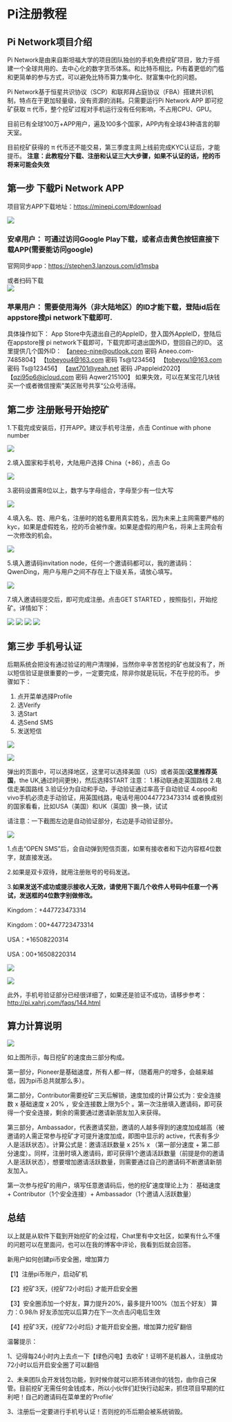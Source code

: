 # Pi注册教程
## Pi Network项目介绍
Pi Network是由来自斯坦福大学的项目团队独创的手机免费挖矿项目，致力于搭建一个全球共用的、去中心化的数字货币体系。和比特币相比，Pi有着更低的门槛和更简单的参与方式，可以避免比特币算力集中化、财富集中化的问题。

Pi Network基于恒星共识协议（SCP）和联邦拜占庭协议（FBA）搭建共识机制，特点在于更加轻量级，没有资源的消耗。只需要运行Pi Network APP 即可挖矿获取 π 代币，整个挖矿过程对手机运行没有任何影响，不占用CPU、GPU。

目前已有全球100万+APP用户，遍及100多个国家，APP内有全球43种语言的聊天室。

目前挖矿获得的 π 代币还不能交易，第三季度主网上线前完成KYC认证后，才能提币。
**注意：此教程分下载、注册和认证三大大步骤，如果不认证的话，挖的币将来可能会失效**

## 第一步 下载Pi Network APP

项目官方APP下载地址：https://minepi.com/#download

![](https://i.imgur.com/0C385Tl.png)

### **安卓用户：** 可通过访问Google Play下载，或者点击黄色按钮直接下载APP(需要能访问google)
官网同步app：https://stephen3.lanzous.com/id1msba

或者扫码下载  
![](https://i.imgur.com/tIw1SsW.png)




### **苹果用户：** 需要使用海外（非大陆地区）的ID才能下载，登陆id后在appstore搜pi network下载即可.
具体操作如下：
App Store中先退出自己的AppleID，登入国外AppleID，登陆后在appstore搜 pi network下载即可，下载完即可退出国外ID，登回自己的ID。
这里提供几个国外ID：
【aneeo-nine@outlook.com 密码  Aneeo.com-7485804】
【tobeyou4@163.com    密码 Ts@123456】
【tobeyou1@163.com    密码 Ts@123456】
【awt701@yeah.net     密码 JPappleid2020】
【qzi95p6@icloud.com  密码 Aqwer215100】
如果失效，可以在某宝花几块钱买一个或者微信搜索”美区账号共享“公众号活得。

## 第二步 注册账号开始挖矿
1.下载完成安装后，打开APP。建议手机号注册，点击 Continue with phone number

![](https://i.imgur.com/p6MQreO.png)

2.填入国家和手机号，大陆用户选择 China（+86），点击 Go

![](https://i.imgur.com/Kr1lD69.png)

3.密码设置需8位以上，数字与字母组合，字母至少有一位大写

![](https://i.imgur.com/gDpUQ5S.png)

4.填入名、姓、用户名，注册时的姓名要用真实姓名，因为未来上主网需要严格的kyc，如果是虚假姓名，挖的币会被作废。如果是虚假的用户名，将来上主网会有一次修改的机会。

![](https://i.imgur.com/dBN71YM.png)

5.填入邀请码invitation node，任何一个邀请码都可以，我的邀请码：QwenDing，用户与用户之间不存在上下级关系，请放心填写。

![](https://i.imgur.com/B1GIO8r.png)

7.填入邀请码提交后，即可完成注册。点击GET STARTED ，按照指引，开始挖矿。详情如下：

![](https://i.imgur.com/Jm1OEdR.png)
![](https://i.imgur.com/x2bfxaL.png)
![](https://i.imgur.com/kWB8XlB.png)
![](https://i.imgur.com/R5Xt7fM.png)

## 第三步 手机号认证

后期系统会把没有通过验证的用户清理掉，当然你辛辛苦苦挖的矿也就没有了，所以短信验证是很重要的一步，一定要完成，除非你就是玩玩，不在乎挖的币。
步骤如下：
01. 点开菜单选择Profile
02. 选Verify
03. 选Start
04. 选Send SMS
05. 发送短信

![](https://i.imgur.com/vKqbcMv.png)

![](https://i.imgur.com/vBWWEEm.png)

弹出的页面中，可以选择地区，这里可以选择美国（US）或者英国(**这里推荐英国**，the UK,通过时间更快)，然后选择START
注意：
1.移动联通走英国路线
2.电信走美国路线
3.验证分为自动和手动，手动验证通过率高于自动验证
4.oppo和vivo手机必须走手动验证，用英国线路，电话号用00447723473314
或者换成别的国家看看，比如USA（美国）和UK（英国）换一换，试试

请注意：一下截图左边是自动验证部分，右边是手动验证部分。

![](https://i.imgur.com/1Gj1Q5U.png)

1.点击“OPEN SMS”后，会自动弹到短信页面，如果有接收者和下边内容框4位数字，就直接发送。

2.如果是双卡双待，就用注册账号的号码发送。

3.**如果发送不成功或提示接收人无效，请使用下面几个收件人号码中任意一个再试，发送框的4位数字别做修改。**

Kingdom：+447723473314

Kingdom：00+447723473314

USA：+16508220314

USA：00+16508220314

![](https://i.imgur.com/Xg95ege.png)

![](https://i.imgur.com/ItiZfTB.png)

此外，手机号验证部分已经很详细了，如果还是验证不成功，请移步参考： http://pi.xahrj.com/faqs/144.html

## 算力计算说明

![](https://i.imgur.com/kvtmcIa.png)

如上图所示，每日挖矿的速度由三部分构成。

第一部分，Pioneer是基础速度，所有人都一样，（随着用户的增多，会越来越低，因为pi币总共就那么多）。

第二部分，Contributor需要挖矿三天后解锁，速度加成的计算公式为：安全连接数 x 基础速度 x 20% ，安全连接数上限为5个 。第一次注册填入邀请码，即可获得一个安全连接，剩余的需要通过邀请新朋友加入来获得。

第三部分，Ambassador，代表邀请奖励，邀请的人越多得到的速度加成越高（被邀请的人需正常参与挖矿才可提升速度加成，即图中显示的 active，代表有多少人是活跃状态）。计算公式是：邀请活跃数量 x 25% x （第一部分速度 + 第二部分速度）。同样，注册时填入邀请码，即可获得1个邀请活跃数量（前提是你的邀请人是活跃状态），想要增加邀请活跃数量，则需要通过自己的邀请码不断邀请新朋友加入。

第一次参与挖矿的用户，填写任意邀请码后，他的挖矿速度理论上为：
基础速度 + Contributor（1个安全连接）+ Ambassador（1个邀请人活跃数量）

## 总结

以上就是从软件下载到开始挖矿的全过程，Chat里有中文社区，如果有什么不懂的问题可以在里面问，也可以在我的博客中评论，我看到后就会回答。

新用户如何创建pi币安全圈，增加算力

【1】注册pi币账户，启动矿机

【2】挖矿3天，{挖矿72小时后} 才能开启安全圈

【3】安全圈添加一个好友，算力提升20%，最多提升100%（加五个好友） 算力：0.98/h 好友添加完以后算力在下一次点击闪电后生效

【4】挖矿3天，{挖矿72小时后} 才能开启安全圈，增加算力挖矿翻倍

温馨提示：

1、记得每24小时内上去点一下【绿色闪电】去收矿！证明不是机器人，注册成功72小时以后开启安全圈了可以翻倍

2、未来团队会开发钱包功能，到时候你就可以把币转进你的钱包，由你自己保管。目前挖矿无需任何金钱成本，所以小伙伴们赶快行动起来，抓住项目早期的红利吧！自己的邀请码在菜单里的‘Profile’

3、注册后一定要进行手机号认证！否则挖的币后期会被系统销毁。
